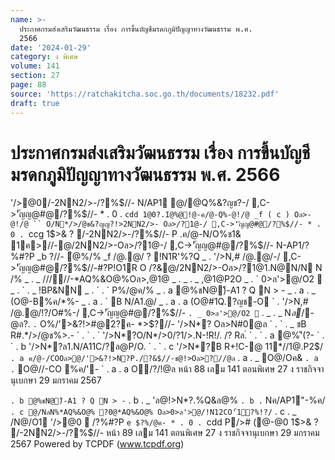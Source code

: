 ```yaml
---
name: >-
  ประกาศกรมส่งเสริมวัฒนธรรม เรื่อง การขึ้นบัญชีมรดกภูมิปัญญาทางวัฒนธรรม พ.ศ.
  2566
date: '2024-01-29'
category: ง พิเศษ
volume: 141
section: 27
page: 88
source: 'https://ratchakitcha.soc.go.th/documents/18232.pdf'
draft: true
---
```


# ประกาศกรมส่งเสริมวัฒนธรรม เรื่อง การขึ้นบัญชีมรดกภูมิปัญญาทางวัฒนธรรม พ.ศ. 2566

'/>@0/-2NN2/>-/?%$//- N/AP1 @/@Q%&?ญช?-/ ,C->'ัญญ@#@/?%$//- * . 0 . `cdd 1@0?.1ํ@%@!@-ค/@-Q%-@!/@ _f ( c ) Oล>-@!/@ `` O/N*/>/@ช&?ญญ?!>2NN2/>- Oล>/?1@-/ ,C->'ัญญ@#@/?%$//- * . 0 . `ccg 1$>& ? /-2NN2/>-/?%$//- P .ค/@-N/O%ช1& 1ค>//-@/2NN2/>-Oล>/?1@-/ ,C->'ัญญ@#@/?%$//- N-AP1/?%#?P _b $?%/@ค- `cdd @'/>@0@Q%&?ญช?-/ ,C->'ัญญ@#@/?%$//- ํ@%/% _f /@.@/ ? !N1R'%?Q _ . '/>N,# /@.@/-/ ,C->'ัญญ@#@/?%$//-#?P!O1R O /?&@/2NN2/>-Oล>/?1@1.N@N/N N /% _ . _ /////-*AQ%&O@%Oล>,@1@ _ . _ . _ ,@1@P2O _ . ` 0>ล'>@/O2  _ . ` . _ !BP&NN _ . ` . ` P%/@ค/% _ . a @%ชN@)ี-A1 ? Q N > - _ . a . _ (O@-B%ค/*%- _ . a . ` B N/A1.@/ _ . a . a (O@#1Q.?ญช-O ` . '/>N,# /@.@/!?/O#%-/ ,C->'ัญญ@#@/?%$//- ` . _ 0>ล'>@/O2  ` . _ . _ N*ล*/-@ล?. ` . ` O%/'>&?!>#@2?ค- *>$?//- '/>N*? Oล>N#0@ล ` . ` . _ ชB R#.*/>/@ช%>.- ` . ` . ` '/>N*?O/N*/>0/?1/>.N-!R!/. /? Rล.์ ` . ` . a @%'ี(?- ` . ` . b '/>N*?ล1.N/A11C/?ล@P/O. ` . ` . c '/>N*?B R+!C-@ 11*//1@.P2$/ ` . a ค/@-/COOล>@/'>&?!>N?P./?&$//-ช@!>Oล>?//@ล ` . a . _ O@/Oค& ` . a . ` O@//-CO %ค/'- ` . a . a O/?/!@ล หน้า 88 เลม 141 ตอนพิเศษ 27 ง ราชกิจจานุเบกษา 29 มกราคม 2567

` . b @%ชN@)ี-A1 ? Q N > - ` . b . _ 'ล@!>N*?.%Q&ล@% ` . b . ` Nค/AP1"-%ค/ ` . c @/NลN%*AQ%&O@% ?0@*AQ%&O@% Oล>0>ล'>@/!N12CO'้1?%!?/ ` . c . _ /N@/O1 '/>@0  /?%#?P `e $?%/@ค- * . 0 . `cdd P/># (@-@0 1$>& ? /-2NN2/>-/?%$//- หน้า 89 เลม 141 ตอนพิเศษ 27 ง ราชกิจจานุเบกษา 29 มกราคม 2567 Powered by TCPDF (www.tcpdf.org)
